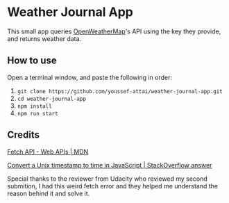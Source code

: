 # Weather Journal App

This small app queries [OpenWeatherMap](https://openweathermap.org/)'s API using the key they provide, and returns weather data.

## How to use

Open a terminal window, and paste the following in order:

1. `git clone https://github.com/youssef-attai/weather-journal-app.git`
2. `cd weather-journal-app`
3. `npm install`
4. `npm run start`

## Credits
[Fetch API - Web APIs | MDN](https://developer.mozilla.org/en-US/docs/Web/API/Fetch_API)

[Convert a Unix timestamp to time in JavaScript | StackOverflow answer](https://stackoverflow.com/a/50255425)

Special thanks to the reviewer from Udacity who reviewed my second submition, I had this weird fetch error and they helped me understand the reason behind it and solve it.
